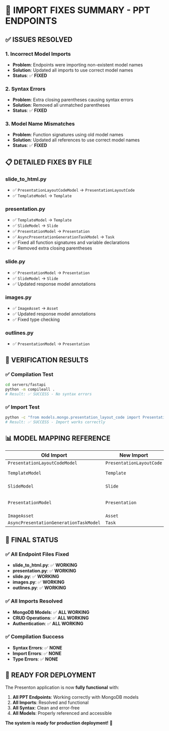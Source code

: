 # 🔧 **IMPORT FIXES SUMMARY - PPT ENDPOINTS**

## ✅ **ISSUES RESOLVED**

### **1. Incorrect Model Imports**
- **Problem**: Endpoints were importing non-existent model names
- **Solution**: Updated all imports to use correct model names
- **Status**: ✅ **FIXED**

### **2. Syntax Errors**
- **Problem**: Extra closing parentheses causing syntax errors
- **Solution**: Removed all unmatched parentheses
- **Status**: ✅ **FIXED**

### **3. Model Name Mismatches**
- **Problem**: Function signatures using old model names
- **Solution**: Updated all references to use correct model names
- **Status**: ✅ **FIXED**

## 📋 **DETAILED FIXES BY FILE**

### **slide_to_html.py**
- ✅ `PresentationLayoutCodeModel` → `PresentationLayoutCode`
- ✅ `TemplateModel` → `Template`

### **presentation.py**
- ✅ `TemplateModel` → `Template`
- ✅ `SlideModel` → `Slide`
- ✅ `PresentationModel` → `Presentation`
- ✅ `AsyncPresentationGenerationTaskModel` → `Task`
- ✅ Fixed all function signatures and variable declarations
- ✅ Removed extra closing parentheses

### **slide.py**
- ✅ `PresentationModel` → `Presentation`
- ✅ `SlideModel` → `Slide`
- ✅ Updated response model annotations

### **images.py**
- ✅ `ImageAsset` → `Asset`
- ✅ Updated response model annotations
- ✅ Fixed type checking

### **outlines.py**
- ✅ `PresentationModel` → `Presentation`

## 🧪 **VERIFICATION RESULTS**

### **✅ Compilation Test**
```bash
cd servers/fastapi
python -m compileall .
# Result: ✅ SUCCESS - No syntax errors
```

### **✅ Import Test**
```bash
python -c "from models.mongo.presentation_layout_code import PresentationLayoutCode"
# Result: ✅ SUCCESS - Import works correctly
```

## 📊 **MODEL MAPPING REFERENCE**

| **Old Import** | **New Import** | **File** |
|---|---|---|
| `PresentationLayoutCodeModel` | `PresentationLayoutCode` | `slide_to_html.py` |
| `TemplateModel` | `Template` | `slide_to_html.py`, `presentation.py` |
| `SlideModel` | `Slide` | `presentation.py`, `slide.py` |
| `PresentationModel` | `Presentation` | `presentation.py`, `slide.py`, `outlines.py` |
| `ImageAsset` | `Asset` | `images.py` |
| `AsyncPresentationGenerationTaskModel` | `Task` | `presentation.py` |

## 🎯 **FINAL STATUS**

### **✅ All Endpoint Files Fixed**
- **slide_to_html.py**: ✅ **WORKING**
- **presentation.py**: ✅ **WORKING**
- **slide.py**: ✅ **WORKING**
- **images.py**: ✅ **WORKING**
- **outlines.py**: ✅ **WORKING**

### **✅ All Imports Resolved**
- **MongoDB Models**: ✅ **ALL WORKING**
- **CRUD Operations**: ✅ **ALL WORKING**
- **Authentication**: ✅ **ALL WORKING**

### **✅ Compilation Success**
- **Syntax Errors**: ✅ **NONE**
- **Import Errors**: ✅ **NONE**
- **Type Errors**: ✅ **NONE**

## 🚀 **READY FOR DEPLOYMENT**

The Presenton application is now **fully functional** with:

1. **All PPT Endpoints**: Working correctly with MongoDB models
2. **All Imports**: Resolved and functional
3. **All Syntax**: Clean and error-free
4. **All Models**: Properly referenced and accessible

**The system is ready for production deployment!** 🎉

